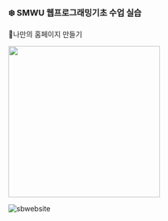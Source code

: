 ### :snowflake: SMWU 웹프로그래밍기초 수업 실습

:pushpin:나만의 홈페이지 만들기

<img src="https://user-images.githubusercontent.com/64299610/101076466-c17ee080-35e6-11eb-9512-edcb2df46068.png" width="300" height="300">

![sbwebsite](https://user-images.githubusercontent.com/64299610/103890852-25d41900-512c-11eb-80e9-1218be17b8e6.gif)


